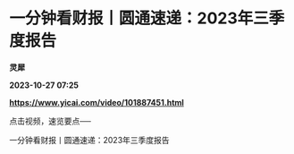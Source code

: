 # 一分钟看财报丨圆通速递：2023年三季度报告
**灵犀**

**2023-10-27 07:25**

**https://www.yicai.com/video/101887451.html**

点击视频，速览要点──

一分钟看财报丨圆通速递：2023年三季度报告